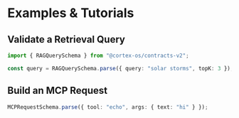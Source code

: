 # Examples & Tutorials

## Validate a Retrieval Query
```ts
import { RAGQuerySchema } from "@cortex-os/contracts-v2";

const query = RAGQuerySchema.parse({ query: "solar storms", topK: 3 });
```

## Build an MCP Request
```ts
MCPRequestSchema.parse({ tool: "echo", args: { text: "hi" } });
```
